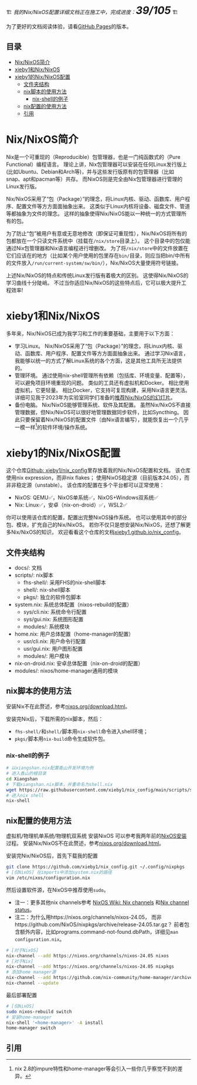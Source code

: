 🏗️ *我的Nix/NixOS配置详细文档正在施工中，完成进度：<span style="font-size:2em;">**39/105**</span>* 🏗️

为了更好的文档阅读体验，请看[GitHub Pages](https://xieby1.github.io/nix_config/)的版本。

## 目录

<!-- vim-markdown-toc GFM -->

* [Nix/NixOS简介](#nixnixos简介)
* [xieby1和Nix/NixOS](#xieby1和nixnixos)
* [xieby1的Nix/NixOS配置](#xieby1的nixnixos配置)
  * [文件夹结构](#文件夹结构)
  * [nix脚本的使用方法](#nix脚本的使用方法)
    * [nix-shell的例子](#nix-shell的例子)
  * [nix配置的使用方法](#nix配置的使用方法)
  * [引用](#引用)

<!-- vim-markdown-toc -->

# Nix/NixOS简介

Nix是一个可重现的（Reproducible）包管理器，也是一门纯函数式的（Pure Functional）编程语言。
理论上讲，Nix包管理器可以安装在任何Linux发行版上(比如Ubuntu、Debian和Arch等)，并与这些发行版原有的包管理器（比如snap、apt和pacman等）共存。
而NixOS则是完全由Nix包管理器进行管理的Linux发行版。

Nix/NixOS采用了“包（Package）”的理念，将Linux内核、驱动、函数库、用户程序、配置文件等方方面面抽象出来。
这类似于Linux内核将设备、磁盘文件、管道等都抽象为文件的理念。
这样的抽象使得Nix/NixOS能以一种统一的方式管理所有的包。

为了防止“包”被用户有意或无意地修改（即保证可重现性），Nix/NixOS将所有的包都放在一个只读文件系统中（挂载在`/nix/store`目录上）。
这个目录中的包仅能通过Nix包管理器和Nix语言编程进行增删改。
为了将`/nix/store`中的文件放置在它们应该在的地方（比如某个用户使用的包里存在`bin/`目录，则应当把bin/中所有的文件放入`/run/current-system/sw/bin/`），Nix/NixOS大量使用符号链接。

上述Nix/NixOS的特点和传统Linux发行版有着极大的区别。
这使得Nix/NixOS的学习曲线十分陡峭。
不过当你适应Nix/NixOS的这些特点后，它可以极大提升工程效率!

# xieby1和Nix/NixOS

多年来，Nix/NixOS已成为我学习和工作的重要基础，主要用于以下方面：

* 学习Linux。
  Nix/NixOS采用了“包（Package）”的理念，将Linux内核、驱动、函数库、用户程序、配置文件等方方面面抽象出来。
  通过学习Nix语言，我能够以统一的方式了解Linux系统的各个方面，这是其他工具所无法提供的。
* 管理环境。
  通过使用nix-shell管理所有依赖（包括库、环境变量、配置等），可以避免项目环境重现的问题。
  类似的工具还有虚拟机和Docker。
  相比使用虚拟机，它更轻量。
  相比Docker，它支持可复现构建，采用Nix语言更灵活。
  详细可见我于2023年为实验室同学们准备的[推荐Nix/NixOS的幻灯片](https://xieby1.github.io/nix_config/docs/slides/2023.nix-env.html)。
* 备份电脑。
  Nix/NixOS能够管理系统、软件及其配置。
  虽然Nix/NixOS不直接管理数据，但Nix/NixOS可以很好地管理数据同步软件，比如Syncthing。
  因此只要保留着Nix/NixOS的配置文件（由Nix语言编写），就能恢复出一个几乎一模一样[^impure]的软件环境/操作系统。

# xieby1的Nix/NixOS配置

这个仓库[Github: xieby1/nix_config](https://github.com/xieby1/nix_config)里存放着我的Nix/NixOS配置和文档。
该仓库使用nix expression，而非nix flakes；
使用NixOS稳定源（目前版本24.05），而非非稳定源（unstable）。
该仓库的配置在多个平台都可以正常使用：

* NixOS: QEMU✅，NixOS单系统✅，NixOS+Windows双系统✅
* Nix: Linux✅，安卓（nix-on-droid）✅，WSL2✅

你可以使用该仓库的配置，配置出完整NixOS操作系统。
也可以使用其中的部分包、模块，扩充自己的Nix/NixOS。
若你不仅只是想安装Nix/NixOS，还想了解更多Nix/NixOS的知识，
欢迎看看这个仓库的文档[xieby1.github.io/nix_config](https://xieby1.github.io/nix_config)。

## 文件夹结构

* docs/: 文档
* scripts/: nix脚本
  * fhs-shell/: 采用FHS的nix-shell脚本
  * shell/: nix-shell脚本
  * pkgs/: 独立的软件包脚本
* system.nix: 系统总体配置（nixos-rebuild的配置）
  * sys/cli.nix: 系统命令行配置
  * sys/gui.nix: 系统图形配置
  * modules/: 系统模块
* home.nix: 用户总体配置（home-manager的配置）
  * usr/cli.nix: 用户命令行配置
  * usr/gui.nix: 用户图形配置
  * modules/: 用户模块
* nix-on-droid.nix: 安卓总体配置（nix-on-droid的配置）
* modules/: nixos/home-manager通用的模块

## nix脚本的使用方法

安装Nix不在此赘述，参考[nixos.org/download.html](https://nixos.org/download.html)。

安装完Nix后，下载所需的nix脚本，然后：

* `fhs-shell/`和`shell/`脚本用`nix-shell`命令进入shell环境；
* `pkgs/`脚本用`nix-build`命令生成软件包。

### nix-shell的例子

```bash
# 以xiangshan.nix配置香山开发环境为例
# 进入香山的根目录
cd Xiangshan
# 下载xiangshan.nix脚本，并重命名为shell.nix
wget https://raw.githubusercontent.com/xieby1/nix_config/main/scripts/shell/xiangshan.nix -O shell.nix
# 进入nix shell
nix-shell
```

## nix配置的使用方法

虚拟机/物理机单系统/物理机双系统 安装NixOS 可以参考我两年前的[NixOS安装](./docs/howto/install_nixos.html)过程。
安装Nix/NixOS不在此赘述，参考[nixos.org/download.html](https://nixos.org/download.html)。

安装完Nix/NixOS后，首先下载我的配置

```bash
git clone https://github.com/xieby1/nix_config.git ~/.config/nixpkgs
# [仅NixOS] 在imports中添加system.nix的路径
vim /etc/nixos/configuration.nix
```

然后设置软件源，在NixOS中推荐使用`sudo`。

* 注一：更多其他nix channels参考
  [NixOS Wiki: Nix channels](https://nixos.wiki/wiki/Nix_channels)
  和[Nix channel status](https://status.nixos.org/)。
* 注二：为什么用https://nixos.org/channels/nixos-24.05，
  而非https://github.com/NixOS/nixpkgs/archive/release-24.05.tar.gz？
  前者包含额外内容，比如programs.command-not-found.dbPath，详细见`man configuration.nix`。

```bash
# [对于NixOS]
nix-channel --add https://nixos.org/channels/nixos-24.05 nixos
# [对于Nix]
nix-channel --add https://nixos.org/channels/nixos-24.05 nixpkgs
# 添加home manager源
nix-channel --add https://github.com/nix-community/home-manager/archive/release-24.05.tar.gz home-manager
nix-channel --update
```

最后部署配置

```bash
# [仅NixOS]
sudo nixos-rebuild switch
# 安装home-manager
nix-shell '<home-manager>' -A install
home-manager switch
```

## 引用

[^impure]: nix 2.8的impure特性和home-manager等会引入一些你几乎察觉不到的差异。

[^doc_thesis]: Dolstra, Eelco. “The purely functional software deployment model.” (2006).

[^nix-on-droid]: [github.com/t184256/nix-on-droid](https://github.com/t184256/nix-on-droid) termux的分支，支持nix。
